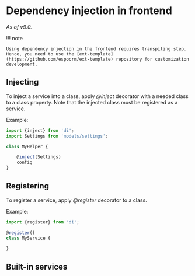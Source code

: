 # Dependency injection in frontend

*As of v9.0.*

!!! note

    Using dependency injection in the frontend requires transpiling step. Hence, you need to use the [ext-template](https://github.com/espocrm/ext-template) repository for customization development.

## Injecting

To inject a service into a class, apply *@inject* decorator with a needed class to a class property. Note that the injected class must be registered as a service.

Example:

```js
import {inject} from 'di';
import Settings from 'models/settings';

class MyHelper {

    @inject(Settings)
    config
}
```

## Registering

To register a service, apply *@register* decorator to a class.

Example:

```js
import {register} from 'di';

@register()
class MyService {

}
```

## Built-in services

